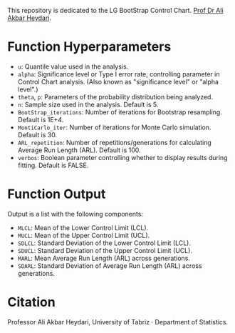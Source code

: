 This repository is dedicated to the LG BootStrap Control Chart. [Prof Dr Ali Akbar Heydari](https://scholar.google.com/citations?user=68RAHCoAAAAJ&hl=en).
# Function Hyperparameters

- `u`: Quantile value used in the analysis.
- `alpha`: Significance level or Type I error rate, controlling parameter in Control Chart analysis. (Also known as "significance level" or "alpha level".)
- `theta`, `p`: Parameters of the probability distribution being analyzed.
- `n`: Sample size used in the analysis. Default is 5.
- `BootStrap_iterations`: Number of iterations for Bootstrap resampling. Default is 1E+4.
- `MontiCarlo_iter`: Number of iterations for Monte Carlo simulation. Default is 30.
- `ARL_repetition`: Number of repetitions/generations for calculating Average Run Length (ARL). Default is 100.
- `verbos`: Boolean parameter controlling whether to display results during fitting. Default is FALSE.

# Function Output

Output is a list with the following components:
- `MLCL`: Mean of the Lower Control Limit (LCL).
- `MUCL`: Mean of the Upper Control Limit (UCL).
- `SDLCL`: Standard Deviation of the Lower Control Limit (LCL).
- `SDUCL`: Standard Deviation of the Upper Control Limit (UCL).
- `MARL`: Mean Average Run Length (ARL) across generations.
- `SDARL`: Standard Deviation of Average Run Length (ARL) across generations.

# Citation

Professor Ali Akbar Heydari, University of Tabriz · Department of Statistics.
